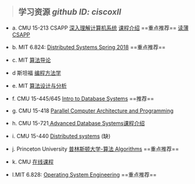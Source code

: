 > ## 学习资源 *github ID: ciscoxll*
* a. CMU 15-213  CSAPP [深入理解计算机系统](https://www.bilibili.com/video/av24540152) [课程介绍](https://www.jianshu.com/p/601101b9d4e4)  ==重点推荐== [读薄CSAPP](https://wdxtub.com/2016/04/16/thin-csapp-0/)
* b. MIT 6.824: [Distributed Systems Spring 2018](https://www.bilibili.com/video/av24223728?from=search&seid=12990262383373043404) ==重点推荐==
* c. MIT [算法导论](http://open.163.com/special/opencourse/algorithms.html)
* d 斯坦福 [编程方法学](http://open.163.com/special/programming/)
* e. MIT [算法设计与分析](https://www.bilibili.com/video/av13140897?from=search&seid=13795192803047730626)
* f. CMU 15-445/645 [Intro to Database Systems](https://www.youtube.com/watch?v=xjhQ0e9Hlds&index=1&list=PLSE8ODhjZXjYutVzTeAds8xUt1rcmyT7x) ==推荐==
* g. CMU 15-418 [Parallel Computer Architecture and Programming](https://www.youtube.com/playlist?list=PLpIxOj-HnDsO4Atvrp86c-4La9Mq3kMQZ)
* h. CMU 15-721[ Advanced Database Systems](https://www.youtube.com/watch?v=UGMLKsma_VU&list=PLSE8ODhjZXjYgTIlqf4Dy9KQpQ7kn1Tl0)[课程介绍](https://15721.courses.cs.cmu.edu/spring2018/)
* i. CMU 15-440 [Distributed systems](https://www.youtube.com/watch?v=yUtn_vUPbNg&list=PLpl804R-ZwjIUVQCX_Rypu0Cqsqg2i0eU) (缺)
* j. Princeton University [普林斯顿大学-算法 Algorithms](https://www.bilibili.com/video/av8994940?from=search&seid=11399815542132731978)  ==重点推荐==
* k. CMU [在线课程](https://scs.hosted.panopto.com/Panopto/Pages/Sessions/List.aspx)

* l.MIT 6.828: [Operating System Engineering](https://pdos.csail.mit.edu/6.828/2017/index.html) ==重点推荐==
